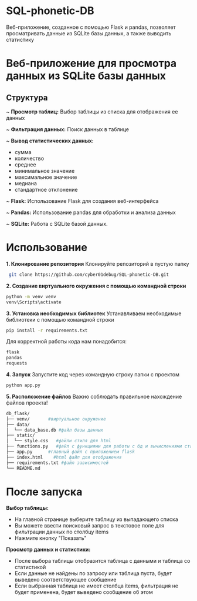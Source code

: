 # SQL-phonetic-DB
Веб-приложение, созданное с помощью Flask и pandas, позволяет просматривать данные из SQLite базы данных, а также выводить статистику


# Веб-приложение для просмотра данных из SQLite базы данных
## Структура

~ **Просмотр таблиц:** 
    Выбор таблицы из списка для отображения ее данных

~ **Фильтрация данных:** 
    Поиск данных в таблице

~ **Вывод статистических данных:**
- сумма 
- количество
- среднее
- минимальное значение
- максимальное значение
- медиана
- стандартное отклонение

~ **Flask:** 
Использование Flask для создания веб-интерфейса

~ **Pandas:** 
Использование pandas для обработки и анализа данных

~ **SQLite:** 
Работа с SQLite базой данных.

# Использование 
**1. Клонирование репозитория**
Клонируйте репозиторий в пустую папку
```bash 
 git clone https://github.com/cyber01debug/SQL-phonetic-DB.git
```

**2. Создание виртуального окружения c помощью командной строки**
```bash
python -m venv venv
venv\Scripts\activate
```

**3. Установка необходимых библиотек**
Устанавливаем необходимые библиотеки с помощью командной строки
```bash
pip install -r requirements.txt
```
Для корректной работы кода нам понадобится:
```bash
flask
pandas 
requests
```
**4. Запуск**
Запустите код через командную строку папки с проектом
```bash
python app.py
```

**5. Расположение файлов**
Важно соблюдать правильное нахождение файлов проекта!
```bash
db_flask/
├── venv/       #виртуальное окружение
├── data/
│  └── data_base.db #файл базы данных
├── static/
│  └── style.css   #файли стиля для html
├── functions.py   #файл с функциями для работы с бд и вычислениями статистики
├── app.py      #главный файл с приложением flask
├── index.html    #html файл для отображения 
├── requirements.txt #файл зависимостей
└── README.md    
```

# После запуска
**Выбор таблицы:**
  - На главной странице выберите таблицу из выпадающего списка
  - Вы можете ввести поисковый запрос в текстовое поле для фильтрации данных по столбцу items
  - Нажмите кнопку "Показать"

**Просмотр данных и статистики:**
  - После выбора таблицы отобразится таблица с данными и таблица со статистикой
  - Если данные не найдены по запросу или таблица пуста, будет выведено соответствующее сообщение
  - Если выбранная таблица не имеет столбца items, фильтрация не будет применена, будет выведено сообщение об этом
